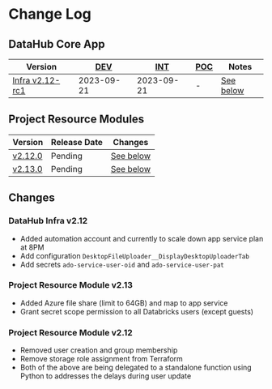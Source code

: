 # Change Log

## DataHub Core App
| Version | [DEV](https://dev.fsdh-dhsf.science.cloud-nuage.canada.ca/) | [INT](https://int.fsdh-dhsf.science.cloud-nuage.canada.ca/) | [POC](https://federal-science-datahub.canada.ca/) | Notes |
|---|---|---|---|---|
|[Infra v2.12-rc1](https://github.com/ssc-sp/datahub-infra/tree/v2.12-rc1)|2023-09-21|2023-09-21|-| [See below](#datahub-infra-v212-) |

## Project Resource Modules
| Version | Release Date | Changes |
|---|---|---|
|[v2.12.0](https://github.com/ssc-sp/datahub-resource-modules/tree/versioning/modules/v2.12.0)| Pending |[See below](#project-resource-module-v212-)|
|[v2.13.0](https://github.com/ssc-sp/datahub-resource-modules/tree/2.13.x/modules/v2.13.0)| Pending |[See below](#project-resource-module-v213-)|

## Changes

### DataHub Infra v2.12
- Added automation account and currently to scale down app service plan at 8PM
- Add configuration `DesktopFileUploader__DisplayDesktopUploaderTab`
- Add secrets `ado-service-user-oid` and `ado-service-user-pat`

### Project Resource Module v2.13
- Added Azure file share (limit to 64GB) and map to app service 
- Grant secret scope permission to all Databricks users (except guests)

### Project Resource Module v2.12
- Removed user creation and group membership
- Remove storage role assignment from Terraform
- Both of the above are being delegated to a standalone function using Python to addresses the delays during user update
